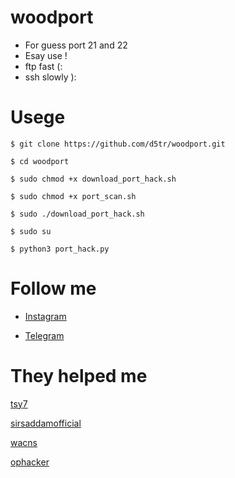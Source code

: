 # woodport

* For guess port 21 and 22
* Esay use !
* ftp fast (:
* ssh slowly ):

# Usege 


```
$ git clone https://github.com/d5tr/woodport.git
```

```
$ cd woodport
```

```
$ sudo chmod +x download_port_hack.sh
```

```
$ sudo chmod +x port_scan.sh
```

```
$ sudo ./download_port_hack.sh
```

```
$ sudo su 
```

```
$ python3 port_hack.py
```

# Follow me 

* [Instagram](https://instagram.com/d_5tr)


* [Telegram](https://t.me/d5tr_Cyber)

# They helped me

[tsy7](https://instagram.com/tsy7)


[sirsaddamofficial](https://instagram.com/sirsaddamofficial)


[wacns](https://instagram.com/wacns)


[ophacker](https://instagram.com/t8qu_)
